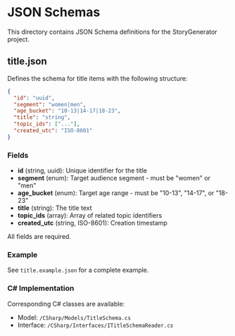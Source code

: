 # JSON Schemas

This directory contains JSON Schema definitions for the StoryGenerator project.

## title.json

Defines the schema for title items with the following structure:

```json
{
  "id": "uuid",
  "segment": "women|men",
  "age_bucket": "10-13|14-17|18-23",
  "title": "string",
  "topic_ids": ["..."],
  "created_utc": "ISO-8601"
}
```

### Fields

- **id** (string, uuid): Unique identifier for the title
- **segment** (enum): Target audience segment - must be "women" or "men"
- **age_bucket** (enum): Target age range - must be "10-13", "14-17", or "18-23"
- **title** (string): The title text
- **topic_ids** (array): Array of related topic identifiers
- **created_utc** (string, ISO-8601): Creation timestamp

All fields are required.

### Example

See `title.example.json` for a complete example.

### C# Implementation

Corresponding C# classes are available:
- Model: `/CSharp/Models/TitleSchema.cs`
- Interface: `/CSharp/Interfaces/ITitleSchemaReader.cs`
